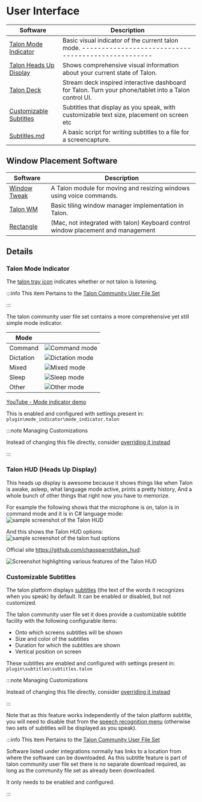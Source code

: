 # User Interface

| Software                                                     | Description                                                                                           |
| ------------------------------------------------------------ | ----------------------------------------------------------------------------------------------------- |
| [Talon Mode Indicator](#talon-mode-indicator)                | Basic visual indicator of the current talon mode. --------------------------------------------------- |
| [Talon Heads Up Display](#talon-hud-heads-up-display)        | Shows comprehensive visual information about your current state of Talon.                             |
| [Talon Deck](https://github.com/AndreasArvidsson/talon-deck) | Stream deck inspired interactive dashboard for Talon. Turn your phone/tablet into a Talon control UI. |
| [Customizable Subtitles](#customizable-subtitles)            | Subtitles that display as you speak, with customizable text size, placement on screen etc             |
| [Subtitles.md](https://gist.github.com/tararoys/accf5506bea2c5c17e5bb31c7beac6e4)   | A basic script for writing subtitles to a file for a screencapture.     |

## Window Placement Software

| Software                                                         | Description                                                                       |
| ---------------------------------------------------------------- | --------------------------------------------------------------------------------- |
| [Window Tweak](https://github.com/codecat555/talon-window-tweak) | A Talon module for moving and resizing windows using voice commands.              |
| [Talon WM](https://github.com/lunixbochs/talon_wm)               | Basic tiling window manager implementation in Talon.                              |
| [Rectangle](https://github.com/rxhanson/Rectangle)               | (Mac, not integrated with talon) Keyboard control window placement and management |

## Details

### Talon Mode Indicator

The [talon tray icon](/docs/Basic%20Usage/talon-ui.md#talon-tray-icon) indicates whether or not talon is listening.

:::info This item Pertains to the [Talon Community User File Set](/docs/Resource%20Hub/terminology.md)

:::

The talon community user file set contains a more comprehensive yet still simple mode indicator.

| Mode      |                                                                               |
| --------- | ----------------------------------------------------------------------------- |
| Command   | <img src="/img/talon_ui/mode_indicator/command.png" alt="Command mode" />     |
| Dictation | <img src="/img/talon_ui/mode_indicator/dictation.png" alt="Dictation mode" /> |
| Mixed     | <img src="/img/talon_ui/mode_indicator/mixed.png" alt="Mixed mode" />         |
| Sleep     | <img src="/img/talon_ui/mode_indicator/sleep.png" alt="Sleep mode" />         |
| Other     | <img src="/img/talon_ui/mode_indicator/other.png" alt="Other mode" />         |

[YouTube - Mode indicator demo](https://youtu.be/1lqtfM4vvH4)

This is enabled and configured with settings present in:
`plugin\mode_indicator\mode_indicator.talon`

:::note Managing Customizations

Instead of changing this file directly, consider [overriding it instead](/docs/Customization/managing-customizations.md#overriding-cleanly)

:::

### Talon HUD (Heads Up Display)

This heads up display is awesome because it shows things like when Talon is awake, asleep, what language mode active, prints a pretty history, And a whole bunch of other things that right now you have to memorize.

For example the following shows that the microphone is on, talon is in command mode and it is in C# language mode:
<img src="/img/integrations/talon_hud/talon_hud_cs.png/"
     alt="sample screenshot of the Talon HUD"
/>

And this shows the Talon HUD options:
<img src="/img/integrations/talon_hud/talon_hud_options.png/"
     alt="sample screenshot of the talon hud options"
/>

Official site https://github.com/chaosparrot/talon_hud:

<img src="https://github.com/chaosparrot/talon_hud/blob/master/docs/intro.png?raw=true"
     alt="Screenshot highlighting various features of the Talon HUD"
 />

### Customizable Subtitles

The talon platform displays [subtitles](/docs/Basic%20Usage/talon-ui.md#talon-subtitles) (the text of the words it recognizes when you speak) by default.
It can be enabled or disabled, but not customized.

The talon community user file set it does provide a customizable subtitle facility with the following configurable items:

- Onto which screens subtitles will be shown
- Size and color of the subtitles
- Duration for which the subtitles are shown
- Vertical position on screen

These subtitles are enabled and configured with settings present in:
`plugin\subtitles\subtitles.talon`

:::note Managing Customizations

Instead of changing this file directly, consider [overriding it instead](/docs/Customization/managing-customizations.md#overriding-cleanly)

:::

Note that as this feature works independently of the talon platform subtitle, you will need to
disable that from the [speech recognition menu](/docs/Basic%20Usage/talon-ui.md#speech-recognition-menu)
(otherwise two sets of subtitles will be displayed as you speak).

:::info This item Pertains to the [Talon Community User File Set](/docs/Resource%20Hub/terminology.md)

Software listed under integrations normally has links to a location from where the software can be downloaded.
As this subtitle feature is part of talon community user file set there is no separate download required,
as long as the community file set as already been downloaded.

It only needs to be enabled and configured.

:::
